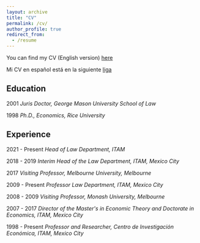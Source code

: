 ```yaml
---
layout: archive
title: "CV"
permalink: /cv/
author_profile: true
redirect_from:
  - /resume
---
```


You can find my CV (English version) [here](https://joycesadka.github.io/files/Joyce_Sadka_English_CV_2023.pdf)

Mi CV en español está en la siguiente [liga](https://joycesadka.github.io/files/Joyce_Sadka_Spanish_CV_2023.pdf)

**Education**
---
2001 _Juris Doctor, George Mason University School of Law_

1998 _Ph.D., Economics, Rice University_

**Experience**
---
2021 - Present _Head of Law Department, ITAM_

2018 - 2019 _Interim Head of the Law Department, ITAM, Mexico City_

2017 _Visiting Professor, Melbourne University, Melbourne_

2009 - Present _Professor Law Department, ITAM, Mexico City_

2008 - 2009 _Visiting Professor, Monash University, Melbourne_

2007 - 2017 _Director of the Master's in Economic Theory and Doctorate in Economics, ITAM, Mexico City_

1998 - Present _Professor and Researcher, Centro de Investigación Económica, ITAM, Mexico City_

